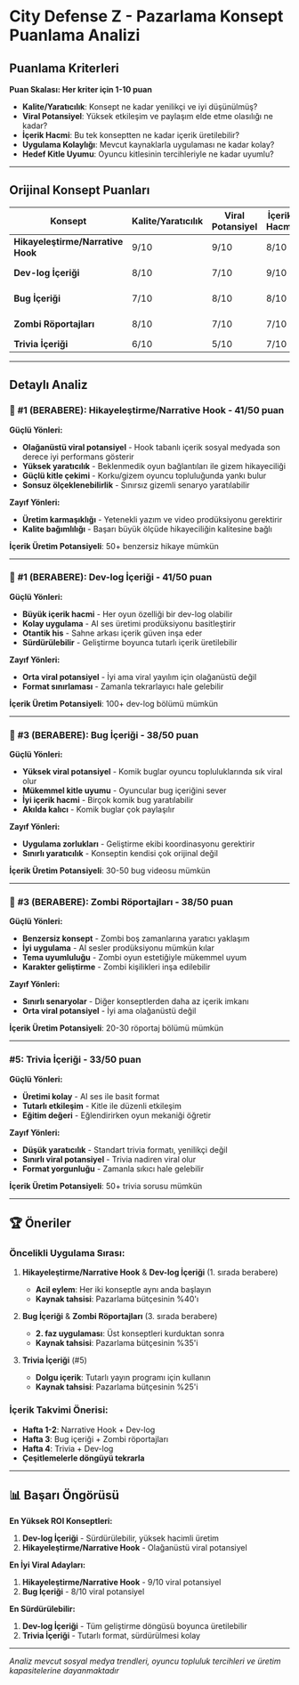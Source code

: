 # City Defense Z - Pazarlama Konsept Puanlama Analizi

## Puanlama Kriterleri
**Puan Skalası: Her kriter için 1-10 puan**

- **Kalite/Yaratıcılık**: Konsept ne kadar yenilikçi ve iyi düşünülmüş?
- **Viral Potansiyel**: Yüksek etkileşim ve paylaşım elde etme olasılığı ne kadar?
- **İçerik Hacmi**: Bu tek konseptten ne kadar içerik üretilebilir?
- **Uygulama Kolaylığı**: Mevcut kaynaklarla uygulaması ne kadar kolay?
- **Hedef Kitle Uyumu**: Oyuncu kitlesinin tercihleriyle ne kadar uyumlu?

--- 
  
## Orijinal Konsept Puanları

| Konsept | Kalite/Yaratıcılık | Viral Potansiyel | İçerik Hacmi | Uygulama Kolaylığı | Kitle Uyumu | **Toplam Puan** | **Sıra** |
|---------|-------------------|----------------|---------------|-------------------|-------------|----------------|----------|
| **Hikayeleştirme/Narrative Hook** | 9/10 | 9/10 | 8/10 | 7/10 | 8/10 | **41/50** | 🥇 #1 |
| **Dev-log İçeriği** | 8/10 | 7/10 | 9/10 | 9/10 | 8/10 | **41/50** | 🥇 #1 |
| **Bug İçeriği** | 7/10 | 8/10 | 8/10 | 6/10 | 9/10 | **38/50** | 🥉 #3 |
| **Zombi Röportajları** | 8/10 | 7/10 | 7/10 | 8/10 | 8/10 | **38/50** | 🥉 #3 |
| **Trivia İçeriği** | 6/10 | 5/10 | 7/10 | 8/10 | 7/10 | **33/50** | #5 |

---

## Detaylı Analiz

### 🥇 **#1 (BERABERE): Hikayeleştirme/Narrative Hook** - 41/50 puan

**Güçlü Yönleri:**
- **Olağanüstü viral potansiyel** - Hook tabanlı içerik sosyal medyada son derece iyi performans gösterir
- **Yüksek yaratıcılık** - Beklenmedik oyun bağlantıları ile gizem hikayeciliği
- **Güçlü kitle çekimi** - Korku/gizem oyuncu topluluğunda yankı bulur
- **Sonsuz ölçeklenebilirlik** - Sınırsız gizemli senaryo yaratılabilir

**Zayıf Yönleri:**
- **Üretim karmaşıklığı** - Yetenekli yazım ve video prodüksiyonu gerektirir
- **Kalite bağımlılığı** - Başarı büyük ölçüde hikayeciliğin kalitesine bağlı

**İçerik Üretim Potansiyeli**: 50+ benzersiz hikaye mümkün

---

### 🥇 **#1 (BERABERE): Dev-log İçeriği** - 41/50 puan

**Güçlü Yönleri:**
- **Büyük içerik hacmi** - Her oyun özelliği bir dev-log olabilir
- **Kolay uygulama** - AI ses üretimi prodüksiyonu basitleştirir
- **Otantik his** - Sahne arkası içerik güven inşa eder
- **Sürdürülebilir** - Geliştirme boyunca tutarlı içerik üretilebilir

**Zayıf Yönleri:**
- **Orta viral potansiyel** - İyi ama viral yayılım için olağanüstü değil
- **Format sınırlaması** - Zamanla tekrarlayıcı hale gelebilir

**İçerik Üretim Potansiyeli**: 100+ dev-log bölümü mümkün

---

### 🥉 **#3 (BERABERE): Bug İçeriği** - 38/50 puan

**Güçlü Yönleri:**
- **Yüksek viral potansiyel** - Komik buglar oyuncu topluluklarında sık viral olur
- **Mükemmel kitle uyumu** - Oyuncular bug içeriğini sever
- **İyi içerik hacmi** - Birçok komik bug yaratılabilir
- **Akılda kalıcı** - Komik buglar çok paylaşılır

**Zayıf Yönleri:**
- **Uygulama zorlukları** - Geliştirme ekibi koordinasyonu gerektirir
- **Sınırlı yaratıcılık** - Konseptin kendisi çok orijinal değil

**İçerik Üretim Potansiyeli**: 30-50 bug videosu mümkün

---

### 🥉 **#3 (BERABERE): Zombi Röportajları** - 38/50 puan

**Güçlü Yönleri:**
- **Benzersiz konsept** - Zombi boş zamanlarına yaratıcı yaklaşım
- **İyi uygulama** - AI sesler prodüksiyonu mümkün kılar
- **Tema uyumluluğu** - Zombi oyun estetiğiyle mükemmel uyum
- **Karakter geliştirme** - Zombi kişilikleri inşa edilebilir

**Zayıf Yönleri:**
- **Sınırlı senaryolar** - Diğer konseptlerden daha az içerik imkanı
- **Orta viral potansiyel** - İyi ama olağanüstü değil

**İçerik Üretim Potansiyeli**: 20-30 röportaj bölümü mümkün

---

### **#5: Trivia İçeriği** - 33/50 puan

**Güçlü Yönleri:**
- **Üretimi kolay** - AI ses ile basit format
- **Tutarlı etkileşim** - Kitle ile düzenli etkileşim
- **Eğitim değeri** - Eğlendirirken oyun mekaniği öğretir

**Zayıf Yönleri:**
- **Düşük yaratıcılık** - Standart trivia formatı, yenilikçi değil
- **Sınırlı viral potansiyel** - Trivia nadiren viral olur
- **Format yorgunluğu** - Zamanla sıkıcı hale gelebilir

**İçerik Üretim Potansiyeli**: 50+ trivia sorusu mümkün

---

## 🏆 **Öneriler**

### **Öncelikli Uygulama Sırası:**

1. **Hikayeleştirme/Narrative Hook** & **Dev-log İçeriği** (1. sırada berabere)
   - **Acil eylem**: Her iki konseptle aynı anda başlayın
   - **Kaynak tahsisi**: Pazarlama bütçesinin %40'ı

2. **Bug İçeriği** & **Zombi Röportajları** (3. sırada berabere)
   - **2. faz uygulaması**: Üst konseptleri kurduktan sonra
   - **Kaynak tahsisi**: Pazarlama bütçesinin %35'i

3. **Trivia İçeriği** (#5)
   - **Dolgu içerik**: Tutarlı yayın programı için kullanın
   - **Kaynak tahsisi**: Pazarlama bütçesinin %25'i

### **İçerik Takvimi Önerisi:**
- **Hafta 1-2**: Narrative Hook + Dev-log
- **Hafta 3**: Bug içeriği + Zombi röportajları
- **Hafta 4**: Trivia + Dev-log
- **Çeşitlemelerle döngüyü tekrarla**

---

## 📊 **Başarı Öngörüsü**

**En Yüksek ROI Konseptleri:**
1. **Dev-log İçeriği** - Sürdürülebilir, yüksek hacimli üretim
2. **Hikayeleştirme/Narrative Hook** - Olağanüstü viral potansiyel

**En İyi Viral Adayları:**
1. **Hikayeleştirme/Narrative Hook** - 9/10 viral potansiyel
2. **Bug İçeriği** - 8/10 viral potansiyel

**En Sürdürülebilir:**
1. **Dev-log İçeriği** - Tüm geliştirme döngüsü boyunca üretilebilir
2. **Trivia İçeriği** - Tutarlı format, sürdürülmesi kolay

---

*Analiz mevcut sosyal medya trendleri, oyuncu topluluk tercihleri ve üretim kapasitelerine dayanmaktadır* 